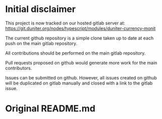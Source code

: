 # Initial disclaimer
This project is now tracked on our hosted gitlab server at:
https://git.duniter.org/nodes/typescript/modules/duniter-currency-monit

The current github repository is a simple clone taken up to date at each push on the main gitlab repository.

All contributions should be performed on the main gitlab repository.

Pull requests proposed on github would generate more work for the main contributors.

Issues can be submitted on github. However, all issues created on github will be duplicated on gitlab manually and closed with a link to the gitlab issue.


# Original README.md